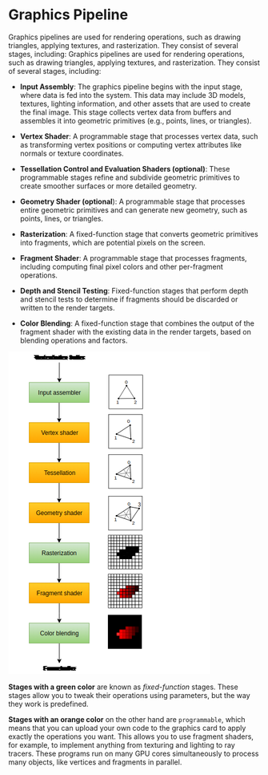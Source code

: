 # Graphics Pipeline

Graphics pipelines are used for rendering operations, such as drawing triangles, applying textures, and rasterization. They consist of several stages, including:
Graphics pipelines are used for rendering operations, such as drawing triangles, applying textures, and rasterization. They consist of several stages, including:

-   **Input Assembly**: The graphics pipeline begins with the input stage, where data is fed into the system. This data may include 3D models, textures, lighting information, and other assets that are used to create the final image. This stage collects vertex data from buffers and assembles it into geometric primitives (e.g., points, lines, or triangles).

-   **Vertex Shader**: A programmable stage that processes vertex data, such as transforming vertex positions or computing vertex attributes like normals or texture coordinates.

-   **Tessellation Control and Evaluation Shaders (optional)**: These programmable stages refine and subdivide geometric primitives to create smoother surfaces or more detailed geometry.

-   **Geometry Shader (optional**): A programmable stage that processes entire geometric primitives and can generate new geometry, such as points, lines, or triangles.

-   **Rasterization**: A fixed-function stage that converts geometric primitives into fragments, which are potential pixels on the screen.

-   **Fragment Shader**: A programmable stage that processes fragments, including computing final pixel colors and other per-fragment operations.

-   **Depth and Stencil Testing**: Fixed-function stages that perform depth and stencil tests to determine if fragments should be discarded or written to the render targets.

-   **Color Blending**: A fixed-function stage that combines the output of the fragment shader with the existing data in the render targets, based on blending operations and factors.

![](./static/render_pipeline.png)

**Stages with a green color** are known as _fixed-function_ stages. These stages allow you to tweak their operations using parameters, but the way they work is predefined.

**Stages with an orange color** on the other hand are `programmable`, which means that you can upload your own code to the graphics card to apply exactly the operations you want. This allows you to use fragment shaders, for example, to implement anything from texturing and lighting to ray tracers. These programs run on many GPU cores simultaneously to process many objects, like vertices and fragments in parallel.

